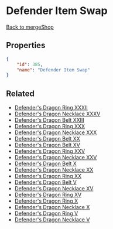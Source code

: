 # Defender Item Swap

<no description available>

[Back to mergeShop](../merge-shops.md)

## Properties

```json
{
    "id": 385,
    "name": "Defender Item Swap"
}
```

## Related

- [Defender's Dragon Ring XXXII](../items/18458-defender-s-dragon-ring-xxxii.md)
- [Defender's Dragon Necklace XXXV](../items/18456-defender-s-dragon-necklace-xxxv.md)
- [Defender's Dragon Belt XXIII](../items/18454-defender-s-dragon-belt-xxiii.md)
- [Defender's Dragon Ring XXX](../items/18446-defender-s-dragon-ring-xxx.md)
- [Defender's Dragon Necklace XXX](../items/12052-defender-s-dragon-necklace-xxx.md)
- [Defender's Dragon Belt XX](../items/14982-defender-s-dragon-belt-xx.md)
- [Defender's Dragon Belt XV](../items/12061-defender-s-dragon-belt-xv.md)
- [Defender's Dragon Ring XXV](../items/12070-defender-s-dragon-ring-xxv.md)
- [Defender's Dragon Necklace XXV](../items/7143-defender-s-dragon-necklace-xxv.md)
- [Defender's Dragon Belt X](../items/6464-defender-s-dragon-belt-x.md)
- [Defender's Dragon Necklace XX](../items/5551-defender-s-dragon-necklace-xx.md)
- [Defender's Dragon Ring XX](../items/5547-defender-s-dragon-ring-xx.md)
- [Defender's Dragon Belt V](../items/4603-defender-s-dragon-belt-v.md)
- [Defender's Dragon Necklace XV](../items/2731-defender-s-dragon-necklace-xv.md)
- [Defender's Dragon Ring XV](../items/2727-defender-s-dragon-ring-xv.md)
- [Defender's Dragon Ring X](../items/1578-defender-s-dragon-ring-x.md)
- [Defender's Dragon Necklace X](../items/1580-defender-s-dragon-necklace-x.md)
- [Defender's Dragon Ring V](../items/643-defender-s-dragon-ring-v.md)
- [Defender's Dragon Necklace V](../items/645-defender-s-dragon-necklace-v.md)

